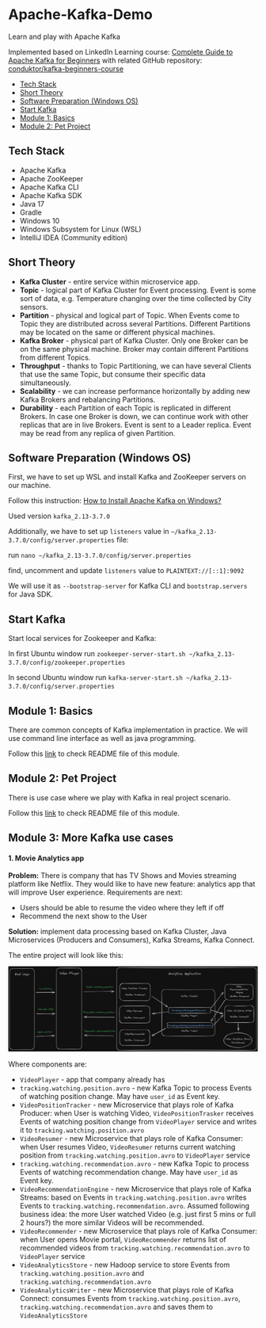 # Apache-Kafka-Demo

Learn and play with Apache Kafka

Implemented based on LinkedIn Learning
course: [Complete Guide to Apache Kafka for Beginners](https://www.linkedin.com/learning/complete-guide-to-apache-kafka-for-beginners)
with related GitHub repository: [conduktor/kafka-beginners-course](https://github.com/conduktor/kafka-beginners-course)

* [Tech Stack](#tech-stack)
* [Short Theory](#short-theory)
* [Software Preparation (Windows OS)](#software-preparation-windows-os)
* [Start Kafka](#start-kafka)
* [Module 1: Basics](#module-1-basics)
* [Module 2: Pet Project](#module-2-pet-project)

## Tech Stack

- Apache Kafka
- Apache ZooKeeper
- Apache Kafka CLI
- Apache Kafka SDK
- Java 17
- Gradle
- Windows 10
- Windows Subsystem for Linux (WSL)
- IntelliJ IDEA (Community edition)

## Short Theory

- **Kafka Cluster** - entire service within microservice app.
- **Topic** - logical part of Kafka Cluster for Event processing.
  Event is some sort of data, e.g. Temperature changing over the time collected by City sensors.
- **Partition** - physical and logical part of Topic.
  When Events come to Topic they are distributed across several Partitions.
  Different Partitions may be located on the same or different physical machines.
- **Kafka Broker** - physical part of Kafka Cluster.
  Only one Broker can be on the same physical machine.
  Broker may contain different Partitions from different Topics.
- **Throughput** - thanks to Topic Partitioning,
  we can have several Clients that use the same Topic, but consume their specific data simultaneously.
- **Scalability** - we can increase performance horizontally by adding new Kafka Brokers
  and rebalancing Partitions.
- **Durability** - each Partition of each Topic is replicated in different Brokers.
  In case one Broker is down, we can continue work with other replicas that are in live Brokers.
  Event is sent to a Leader replica.
  Event may be read from any replica of given Partition.

## Software Preparation (Windows OS)

First, we have to set up WSL and install Kafka and ZooKeeper servers on our machine.

Follow this
instruction: [How to Install Apache Kafka on Windows?](https://www.conduktor.io/kafka/how-to-install-apache-kafka-on-windows/)

Used version `kafka_2.13-3.7.0`

Additionally, we have to set up `listeners` value in `~/kafka_2.13-3.7.0/config/server.properties` file:

run `nano ~/kafka_2.13-3.7.0/config/server.properties`

find, uncomment and update `listeners` value to `PLAINTEXT://[::1]:9092`

We will use it as `--bootstrap-server` for Kafka CLI and `bootstrap.servers` for Java SDK.

## Start Kafka

Start local services for Zookeeper and Kafka:

In first Ubuntu window run `zookeeper-server-start.sh ~/kafka_2.13-3.7.0/config/zookeeper.properties`

In second Ubuntu window run `kafka-server-start.sh ~/kafka_2.13-3.7.0/config/server.properties`

## Module 1: Basics

There are common concepts of Kafka implementation in practice.
We will use command line interface as well as java programming.

Follow this [link](Apache-Kafka-Basics/README.md) to check README file of this module.

## Module 2: Pet Project

There is use case where we play with Kafka in real project scenario.

Follow this [link](Wikimedia-Pet-Project/README.md) to check README file of this module.

## Module 3: More Kafka use cases

#### 1. Movie Analytics app

**Problem:** There is company that has TV Shows and Movies streaming platform like Netflix.
They would like to have new feature: analytics app that will improve User experience.
Requirements are next:
- Users should be able to resume the video where they left if off
- Recommend the next show to the User

**Solution:** 
implement data processing based on Kafka Cluster, Java Microservices (Producers and Consumers), Kafka Streams, Kafka Connect.

The entire project will look like this:

![](picture/1.png)

Where components are:
- `VideoPlayer` - app that company already has
- `tracking.watching.position.avro` - new Kafka Topic to process Events of watching position change.
   May have `user_id` as Event key.
- `VideoPositionTracker` - new Microservice that plays role of Kafka Producer: 
   when User is watching Video, `VideoPositionTrasker` receives Events of watching position change from `VideoPlayer` service and writes it to `tracking.watching.position.avro`
- `VideoResumer` - new Microservice that plays role of Kafka Consumer: 
   when User resumes Video, `VideoResumer` returns current watching position from `tracking.watching.position.avro` to `VideoPlayer` service
- `tracking.watching.recommendation.avro` - new Kafka Topic to process Events of watching recommendation change.
   May have `user_id` as Event key.
- `VideoRecommendationEngine` - new Microservice that plays role of Kafka Streams:
   based on Events in `tracking.watching.position.avro` writes Events to `tracking.watching.recommendation.avro`.
   Assumed following business idea: the more User watched Video (e.g. just first 5 mins or full 2 hours?) the more similar Videos will be recommended.  
- `VideoRecommender` - new Microservice that plays role of Kafka Consumer:
   when User opens Movie portal, `VideoRecommender` returns list of recommended videos from `tracking.watching.recommendation.avro` to `VideoPlayer` service
- `VideoAnalyticsStore` - new Hadoop service to store Events from `tracking.watching.position.avro` and `tracking.watching.recommendation.avro`
- `VideoAnalyticsWriter` - new Microservice that plays role of Kafka Connect:
   consumes Events from `tracking.watching.position.avro`, `tracking.watching.recommendation.avro` and saves them to `VideoAnalyticsStore`




